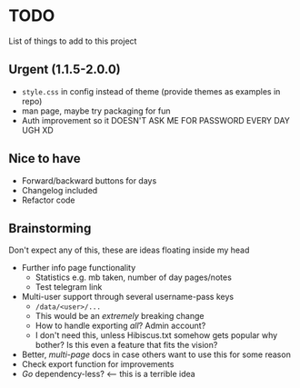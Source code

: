 # TODO
List of things to add to this project

## Urgent (1.1.5-2.0.0)
* `style.css` in config instead of theme (provide themes as examples in repo)
* man page, maybe try packaging for fun
* Auth improvement so it DOESN'T ASK ME FOR PASSWORD EVERY DAY UGH XD

## Nice to have
* Forward/backward buttons for days
* Changelog included
* Refactor code

## Brainstorming
Don't expect any of this, these are ideas floating inside my head
* Further info page functionality
  * Statistics e.g. mb taken, number of day pages/notes
  * Test telegram link
* Multi-user support through several username-pass keys
  * `/data/<user>/...`
  * This would be an *extremely* breaking change
  * How to handle exporting *all*? Admin account?
  * I don't need this, unless Hibiscus.txt somehow gets popular why bother? 
  Is this even a feature that fits the vision?
* Better, *multi-page* docs in case others want to use this for some reason
* Check export function for improvements
* *Go* dependency-less? <-- this is a terrible idea